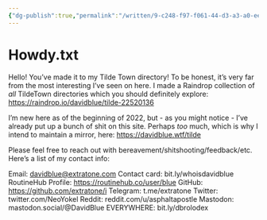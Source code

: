 ```yaml
---
{"dg-publish":true,"permalink":"/written/9-c248-f97-f061-44-d3-a3-a0-ee-991-c553123/","dgHomeLink":true,"dgPassFrontmatter":false}
---
```


# Howdy.txt

Hello! You’ve made it to my Tilde Town directory! To be honest, it’s very far from the most interesting I’ve seen on here. I made a Raindrop collection of *all* TildeTown directories which you should definitely explore: https://raindrop.io/davidblue/tilde-22520136

I’m new here as of the beginning of 2022, but - as you might notice - I’ve already put up a bunch of shit on this site. Perhaps *too* much, which is why I intend to maintain a mirror, here: https://davidblue.wtf/tilde

Please feel free to reach out with bereavement/shitshooting/feedback/etc. Here’s a list of my contact info:

Email: davidblue@extratone.com
Contact card: bit.ly/whoisdavidblue
RoutineHub Profile: https://routinehub.co/user/blue
GitHub: https://github.com/extratone/i
Telegram: t.me/extratone
Twitter: twitter.com/NeoYokel
Reddit: reddit.com/u/asphaltapostle
Mastodon: mastodon.social/@DavidBlue
EVERYWHERE: bit.ly/dbrolodex